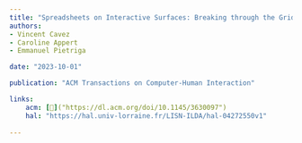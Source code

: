 ```yaml
---
title: "Spreadsheets on Interactive Surfaces: Breaking through the Grid with the Pen"
authors:
- Vincent Cavez
- Caroline Appert
- Emmanuel Pietriga

date: "2023-10-01"

publication: "ACM Transactions on Computer-Human Interaction"

links:
    acm: [📄]("https://dl.acm.org/doi/10.1145/3630097")
    hal: "https://hal.univ-lorraine.fr/LISN-ILDA/hal-04272550v1"
    
---
```

